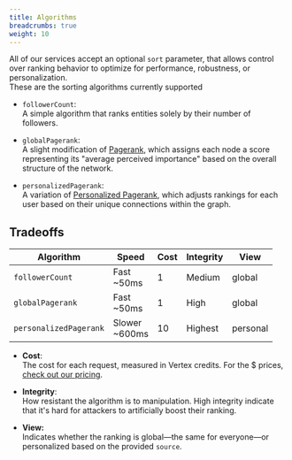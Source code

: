 ```yaml
---
title: Algorithms
breadcrumbs: true
weight: 10
---
```


All of our services accept an optional `sort` parameter, that allows control over ranking behavior to optimize for performance, robustness, or personalization.  
These are the sorting algorithms currently supported

- `followerCount`:  
A simple algorithm that ranks entities solely by their number of followers.

- `globalPagerank`:  
A slight modification of [Pagerank](https://en.wikipedia.org/wiki/PageRank), which assigns each node a score representing its "average perceived importance" based on the overall structure of the network.

- `personalizedPagerank`:  
A variation of [Personalized Pagerank](https://ieeexplore.ieee.org/stamp/stamp.jsp?tp=&arnumber=8895775), which adjusts rankings for each user based on their unique connections within the graph.

## Tradeoffs

| Algorithm | Speed | Cost | Integrity | View |
| --- | --- | --- | --- | --- |
| `followerCount` | Fast <br> ~50ms | 1   | Medium | global |
| `globalPagerank` | Fast <br> ~50ms | 1   | High | global |
| `personalizedPagerank` | Slower <br> ~600ms | 10  | Highest | personal |
  
- **Cost**:  
The cost for each request, measured in Vertex credits. For the $ prices, [check out our pricing](/pricing).
  
- **Integrity**:  
How resistant the algorithm is to manipulation. High integrity indicate that it's hard for attackers to artificially boost their ranking.
  
- **View:**  
Indicates whether the ranking is global—the same for everyone—or personalized based on the provided `source`.